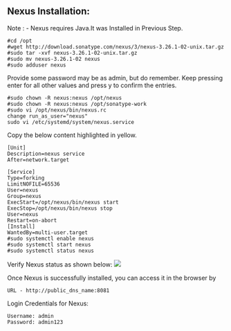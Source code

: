 
## Nexus Installation:
Note : - Nexus requires Java.It was Installed in Previous Step.
```
#cd /opt
#wget http://download.sonatype.com/nexus/3/nexus-3.26.1-02-unix.tar.gz
#sudo tar -xvf nexus-3.26.1-02-unix.tar.gz
#sudo mv nexus-3.26.1-02 nexus
#sudo adduser nexus
```
Provide some password may be as admin, but do remember.
Keep pressing enter for all other values and press y to confirm the entries.
```
#sudo chown -R nexus:nexus /opt/nexus
#sudo chown -R nexus:nexus /opt/sonatype-work
#sudo vi /opt/nexus/bin/nexus.rc
change run_as_user="nexus"
sudo vi /etc/systemd/system/nexus.service
```
Copy the below content highlighted in yellow.
```
[Unit]
Description=nexus service
After=network.target

[Service]
Type=forking
LimitNOFILE=65536
User=nexus
Group=nexus
ExecStart=/opt/nexus/bin/nexus start
ExecStop=/opt/nexus/bin/nexus stop
User=nexus
Restart=on-abort 
[Install]
WantedBy=multi-user.target
#sudo systemctl enable nexus
#sudo systemctl start nexus 
#sudo systemctl status nexus 
```
Verify Nexus status as shown below:
<image src="images/VerifyNexusStatus.jpg"/>

Once Nexus is successfully installed, you can access it in the browser by 

```
URL - http://public_dns_name:8081
```

Login Credentials for Nexus: 

```
Username: admin
Password: admin123

```
